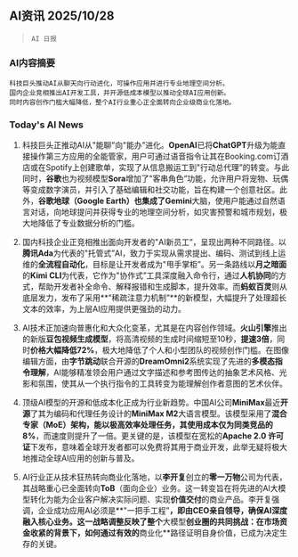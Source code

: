 ## AI资讯 2025/10/28

>  `AI 日报` 



### **AI内容摘要**

```
科技巨头推动AI从聊天向行动进化，可操作应用并进行专业地理空间分析。
国内企业竞相推出AI开发工具，并开源低成本模型以推动全球AI应用创新。
同时内容创作门槛大幅降低，整个AI行业重心正全面转向企业级商业化落地。
```



### **Today's AI News**

1.  科技巨头正推动AI从"能聊”向"能办”进化。**OpenAI**已将**ChatGPT**升级为能直接操作第三方应用的全能管家，用户可通过语音指令让其在Booking.com订酒店或在Spotify上创建歌单，实现了从信息搬运工到"行动总代理”的转变。与此同时，**谷歌**也为视频模型**Sora**增加了"客串角色”功能，允许用户将宠物、玩偶等变成数字演员，并引入了基础编辑和社交功能，旨在构建一个创意社区。此外，**谷歌地球（Google Earth）**也集成了**Gemini**大脑，使用户能通过自然语言对话，向地球提问并获得专业的地理空间分析，如灾害预警和城市规划，极大地降低了专业数据分析的门槛。

2.  国内科技企业正竞相推出面向开发者的"AI新员工”，呈现出两种不同路径。以**腾讯Ada**为代表的"托管式”AI，致力于实现从需求提出、编码、测试到线上运维的**全流程自动化**，目标是让开发者成为"甩手掌柜”。另一条路线以**月之暗面**的**Kimi CLI**为代表，它作为"协作式”工具深度融入命令行，通过**人机协同**的方式，帮助开发者补全命令、解释报错和生成脚本，提升效率。而**蚂蚁百灵**则从底层发力，发布了采用**"稀疏注意力机制”**的新模型，大幅提升了处理超长文本的效率，为上层AI应用提供更强劲的动力。

3.  AI技术正加速向普惠化和大众化变革，尤其是在内容创作领域。**火山引擎**推出的新版**豆包视频生成模型**，将高清视频的生成时间缩短至10秒，**提速3倍**，同时**价格大幅降低72%**，极大地降低了个人和小型团队的视频创作门槛。在图像编辑方面，由**字节跳动**联合开源的**DreamOmni2**系统实现了先进的**多模态指令理解**，AI能够精准领会用户通过文字描述和参考图传达的抽象艺术风格、光影和氛围，使其从一个执行指令的工具转变为能理解创作者意图的艺术伙伴。

4.  顶级AI模型的开源和低成本化正成为行业新趋势。中国AI公司**MiniMax**最近**开源**了其为编码和代理任务设计的**MiniMax M2**大语言模型。该模型采用了**混合专家（MoE）**架构，能以极高效率处理任务，其使用**成本仅为同类竞品的8%**，而速度则提升了一倍。更关键的是，该模型在宽松的**Apache 2.0 许可证**下发布，意味着全球开发者都可以免费将其用于商业开发，此举无疑将极大地推动全球AI应用的创新与普及。

5.  AI行业正从技术狂热转向商业化落地，以**李开复**创立的**零一万物**公司为代表，其战略重心已全面转向**ToB**（面向企业）业务。这一转变旨在将先进的AI大模型转化为能为企业客户解决实际问题、实现**价值交付**的商业产品。李开复强调，企业成功应用AI必须是**"一把手工程”**，即由CEO亲自领导，确保AI深度融入核心业务。这一战略调整反映了整个**大模型**创业圈的共同挑战：在市场资金收紧的背景下，如何通过有效的**商业化**路径证明自身价值，已成为决定生存的关键。
